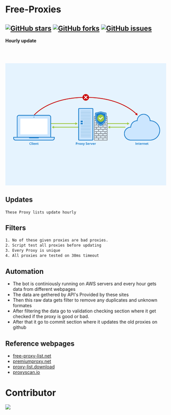 Free-Proxies
====
[![GitHub stars](https://img.shields.io/github/stars/Anonym0usWork1221/Free-Proxies.svg)](https://github.com/Anonym0usWork1221/Free-Proxies/stargazers)
[![GitHub forks](https://img.shields.io/github/forks/Anonym0usWork1221/Free-Proxies.svg)](https://github.com/Anonym0usWork1221/Free-Proxies/network/members)
[![GitHub issues](https://img.shields.io/github/issues/Anonym0usWork1221/Free-Proxies.svg)](https://github.com/Anonym0usWork1221/Free-Proxies/issues)
-----------
**Hourly update**

<br>
<br>
<p align="center">
  <img src="https://github.com/Anonym0usWork1221/Free-Proxies/blob/cd100f73f5a4a6f828cff32932160873af453ee3/Proxy-Server.png"  title="proxy-list">
</p>

Updates
-----------
    These Proxy lists update hourly

## Filters
    1. No of these given proxies are bad proxies.  
    2. Script test all proxies before updating
    3. Every Proxy is unique
    4. All proxies are tested on 30ms timeout

## Automation
* The bot is continiously running on AWS servers and every hour gets data from different webpages
* The data are gethered by API's Provided by these sites
* Then this raw data gets filter to remove any duplicates and unknown formates
* After filtering the data go to validation checking section where it get checked if the proxy is good or bad.
* After that it go to commit section where it updates the old proxies on github

## Reference webpages
* [free-proxy-list.net](https://free-proxy-list.net)
* [premiumproxy.net](https://premiumproxy.net)
* [proxy-list.download](https://www.proxy-list.download)
* [proxyscan.io](https://www.proxyscan.io)

# Contributor

<a href = "https://github.com/Anonym0usWork1221/Free-Proxies/graphs/contributors">
  <img src = "https://contrib.rocks/image?repo=Anonym0usWork1221/Free-Proxies"/>
</a>
